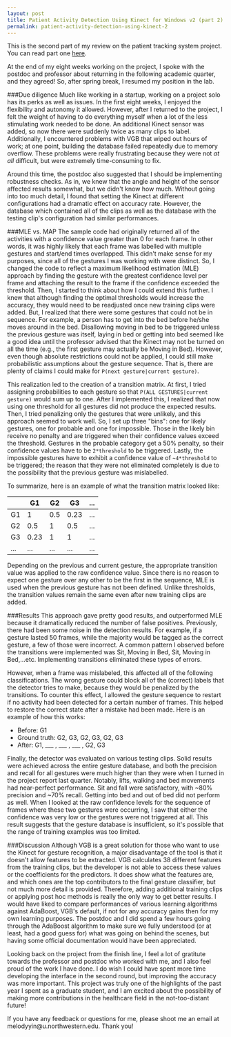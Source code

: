 ```yaml
---
layout: post
title: Patient Activity Detection Using Kinect for Windows v2 (part 2)
permalink: patient-activity-detection-using-kinect-2
---
```

This is the second part of my review on the patient tracking system project. You can read part one [here](/patient-activity-detection-using-kinect). 

At the end of my eight weeks working on the project, I spoke with the postdoc and professor about returning in the following academic quarter, and they agreed! So, after spring break, I resumed my position in the lab. 

###Due diligence
Much like working in a startup, working on a project solo has its perks as well as issues. In the first eight weeks, I enjoyed the flexibility and autonomy it allowed. However, after I returned to the project, I felt the weight of having to do everything myself when a lot of the less stimulating work needed to be done. An additional Kinect sensor was added, so now there were suddenly twice as many clips to label. Additionally, I encountered problems with VGB that wiped out hours of work; at one point, building the database failed repeatedly due to memory overflow. These problems were really frustrating because they were not *at all* difficult, but were extremely time-consuming to fix. 

Around this time, the postdoc also suggested that I should be implementing robustness checks. As in, we knew that the angle and height of the sensor affected results somewhat, but we didn't know how much. Without going into too much detail, I found that setting the Kinect at different configurations had a dramatic effect on accuracy rate. However, the database which contained all of the clips as well as the database with the testing clip's configuration had similar performances. 

###MLE vs. MAP
The sample code had originally returned all of the activities with a confidence value greater than 0 for each frame. In other words, it was highly likely that each frame was labelled with multiple gestures and start/end times overlapped. This didn't make sense for my purposes, since all of the gestures I was working with were distinct. So, I changed the code to reflect a maximum likelihood estimation (MLE) approach by finding the gesture with the greatest confidence level per frame and attaching the result to the frame if the confidence exceeded the threshold. Then, I started to think about how I could extend this further. I knew that although finding the optimal thresholds would increase the accuracy, they would need to be readjusted once new training clips were added. But, I realized that there were some gestures that could not be in sequence. For example, a person has to get into the bed before he/she moves around in the bed. Disallowing moving in bed to be triggered unless the previous gesture was itself, laying in bed or getting into bed seemed like a good idea until the professor advised that the Kinect may not be turned on all the time (e.g., the first gesture may actually be Moving in Bed). However, even though absolute restrictions could not be applied, I could still make probabilistic assumptions about the gesture sequence. That is, there are plenty of claims I could make for `P(next gesture|current gesture)`. 

This realization led to the creation of a transition matrix. At first, I tried assigning probabilities to each gesture so that `P(ALL GESTURES|current gesture)` would sum up to one. After I implemented this, I realized that now using one threshold for all gestures did not produce the expected results. Then, I tried penalizing only the gestures that were unlikely, and this approach seemed to work well. So, I set up three "bins": one for likely gestures, one for probable and one for impossible. Those in the likely bin receive no penalty and are triggered when their confidence values exceed the threshold. Gestures in the probable category get a 50% penalty, so their confidence values have to be `2*threshold` to be triggered. Lastly, the impossible gestures have to exhibit a confidence value of `~4*threshold` to be triggered; the reason that they were not eliminated completely is due to the possibility that the previous gesture was mislabelled. 

To summarize, here is an example of what the transition matrix looked like:

|    | G1   | G2  | G3   | ...  |
|----|------|-----|------|------|
| G1 | 1    | 0.5 | 0.23 | ...  |
| G2 | 0.5  | 1   | 0.5  | ...  |
| G3 | 0.23 | 1   | 1    | ...  |
| ... | ... | ... | ...  | ...  |

Depending on the previous and current gesture, the appropriate transition value was applied to the raw confidence value. Since there is no reason to expect one gesture over any other to be the first in the sequence, MLE is used when the previous gesture has not been defined. Unlike thresholds, the transition values remain the same even after new training clips are added. 

###Results 
This approach gave pretty good results, and outperformed MLE because it dramatically reduced the number of false positives. Previously, there had been some noise in the detection results. For example, if a gesture lasted 50 frames, while the majority would be tagged as the correct gesture, a few of those were incorrect. A common pattern I observed before the transitions were implemented was Sit, Moving in Bed, Sit, Moving in Bed,...etc. Implementing transitions eliminated these types of errors. 

However, when a frame was mislabeled, this affected all of the following classifications. The wrong gesture could block all of the (correct) labels that the detector tries to make, because they would be penalized by the transitions. To counter this effect, I allowed the gesture sequence to restart if no activity had been detected for a certain number of frames. This helped to restore the correct state after a mistake had been made. Here is an example of how this works: 

- Before: G1
- Ground truth: G2, G3, G2, G3, G2, G3
- After: G1, ___ , ___ , ___ , G2, G3

Finally, the detector was evaluated on various testing clips. Solid results were achieved across the entire gesture database, and both the precision and recall for all gestures were much higher than they were when I turned in the project report last quarter. Notably, lifts, walking and bed movements had near-perfect performance. Sit and fall were satisfactory, with ~80% precision and ~70% recall. Getting into bed and out of bed did not perform as well. When I looked at the raw confidence levels for the sequence of frames where these two gestures were occurring, I saw that either the confidence was very low or the gestures were not triggered at all. This result suggests that the gesture database is insufficient, so it's possible that the range of training examples was too limited.

###Discussion
Although VGB is a great solution for those who want to use the Kinect for gesture recognition, a major disadvantage of the tool is that it doesn't allow features to be extracted. VGB calculates 38 different features from the training clips, but the developer is not able to access these values or the coefficients for the predictors. It does show what the features are, and which ones are the top contributors to the final gesture classifier, but not much more detail is provided. Therefore, adding additional training clips or applying post hoc methods is really the only way to get better results. I would have liked to compare performances of various learning algorithms against AdaBoost, VGB's default, if not for any accuracy gains then for my own learning purposes. The postdoc and I did spend a few hours going through the AdaBoost algorithm to make sure we fully understood (or at least, had a good guess for) what was going on behind the scenes, but having some official documentation would have been appreciated. 

Looking back on the project from the finish line, I feel a lot of gratitute towards the professor and postdoc who worked with me, and I also feel proud of the work I have done. I do wish I could have spent more time developing the interface in the second round, but improving the accuracy was more important. This project was truly one of the highlights of the past year I spent as a graduate student, and I am excited about the possibility of making more contributions in the healthcare field in the not-too-distant future! 

<p class="message">If you have any feedback or questions for me, please shoot me an email at melodyyin@u.northwestern.edu. Thank you!</p>